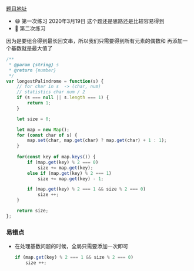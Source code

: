 [题目地址](https://leetcode-cn.com/problems/longest-palindrome/)



- :smile: 第一次练习 2020年3月19日 这个题还是思路还是比较容易得到
- :shit: 第二次练习 





因为是要组合得到最长回文串，所以我们只需要得到所有元素的偶数和 再添加一个基数就是最大值了

```javascript
/**
 * @param {string} s
 * @return {number}
 */
var longestPalindrome = function(s) {
    // for char in s  -> (char, num)
    // statistics char num / 2
    if (s === null || s.length === 1) {
        return 1;
    }

    let size = 0;

    let map = new Map();
    for (const char of s) {
        map.set(char, map.get(char) ? map.get(char) + 1 : 1);
    }
    
    for(const key of map.keys()) {
        if (map.get(key) % 2 === 0) 
            size += map.get(key);
        else if (map.get(key) % 2 === 1) 
            size += map.get(key) - 1; 

        if (map.get(key) % 2 === 1 && size % 2 === 0)
            size ++;
    }

    return size;
};
```



### 易错点

- 在处理基数问题的时候，全局只需要添加一次即可

  ```javascript
  if (map.get(key) % 2 === 1 && size % 2 === 0)
      size ++;
  ```

  
